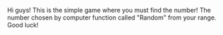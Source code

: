 Hi guys! This is the simple game where you must find the number! The number chosen by computer function called "Random" from your range. Good luck!
